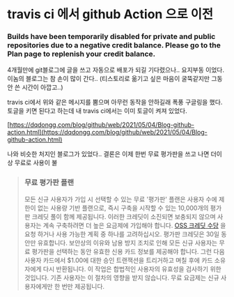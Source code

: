 # travis ci 에서 github Action 으로 이전

### Builds have been temporarily disabled for private and public repositories due to a negative credit balance. Please go to the Plan page to replenish your credit balance.

4개월만에 git블로그에 글을 쓰고 자동으로 배포가 되길 기다렸으나.. 요지부동 이었다. 이놈의 블로그는 참 손이 많이 간다.. (티스토리로 옮기고 싶은 마음이 굴뚝같지만 그동안 쓴 시간이 아깝고..)

travis ci에서 위와 같은 메시지를 뿜으며 아무런 동작을 안하길래 폭풍 구글링을 했다. 토글을 키면 된다고 하는데 내 travis ci에서는 이미 토글이 켜져 있었다. 

[https://dqdongg.com/blog/github/web/2021/05/04/Blog-github-action.html](https://dqdongg.com/blog/github/web/2021/05/04/Blog-github-action.html)

나와 비슷한 처지인 블로그가 있었다.. 결론은 이제 한번 무료 평가판을 쓰고 나면 더이상 무료로 사용이 불

> ### 무료 평가판 플랜 
>   모든 신규 사용자가 가입 시 선택할 수 있는 무료 '평가판' 플랜은 사용자 수에 제한이 없는 사용량 기반 플랜으로, 즉시 구축을 시작할 수 있는 10,000개의 평가판 크레딧 풀이 함께 제공됩니다. 이러한 크레딧이 소진되면 보충되지 않으며 사용자는 계속 구축하려면 더 높은 요금제에 가입해야 합니다. [OSS 크레딧 수당](https://docs.travis-ci.com/user/billing-faq/#what-if-i-am-building-open-source) 을 요청 하거나 사용 가능한 계획 중 하나를 고려하십시오. 평가판 크레딧은 30일 동안만 유효합니다.
보안상의 이유와 남용 방지 조치로 인해 모든 신규 사용자는 무료 평가판을 선택하는 동안 유효한 신용 카드 정보를 제공해야 합니다. 그런 다음 사용자 카드에서 $1.00에 대한 승인 트랜잭션을 트리거하고 며칠 후에 카드 소유자에게 다시 반환됩니다. 이 작업은 합법적인 사용자의 유효성을 검사하기 위한 것입니다. 기존 사용자는 이 절차의 영향을 받지 않습니다. 
무료 요금제는 신규 사용자에게만 한 번만 제공됩니다.



<!--stackedit_data:
eyJoaXN0b3J5IjpbNDM3MjgyMDUsMTk5NTYwMDU3MF19
-->